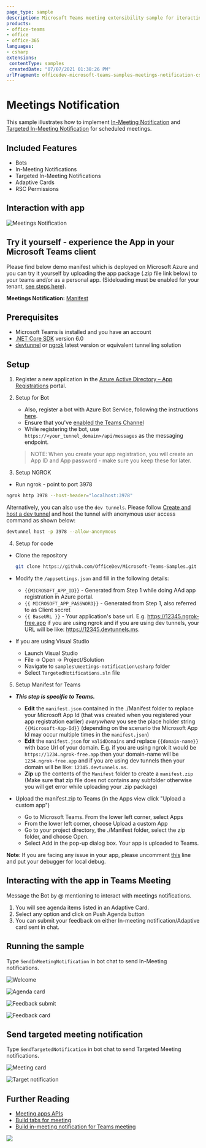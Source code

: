 ```yaml
---
page_type: sample
description: Microsoft Teams meeting extensibility sample for iteracting with In-meeting notificaion and Targegted Meeting Notifications
products:
- office-teams
- office
- office-365
languages:
- csharp
extensions:
 contentType: samples
 createdDate: "07/07/2021 01:38:26 PM"
urlFragment: officedev-microsoft-teams-samples-meetings-notification-csharp
---
```


# Meetings Notification

This sample illustrates how to implement [In-Meeting Notification](https://learn.microsoft.com/en-us/microsoftteams/platform/apps-in-teams-meetings/meeting-apps-apis?branch=pr-en-us-7615&tabs=dotnet#send-an-in-meeting-notification) and [Targeted In-Meeting Notification](https://learn.microsoft.com/microsoftteams/platform/apps-in-teams-meetings/meeting-apps-apis?branch=pr-en-us-7615&tabs=dotnet#targeted-meeting-notification-api) for scheduled meetings.

## Included Features
* Bots
* In-Meeting Notifications
* Targeted In-Meeting Notifications
* Adaptive Cards
* RSC Permissions

## Interaction with app

![Meetings Notification](InMeetingNotifications/Images/MeetingNotification.gif)

## Try it yourself - experience the App in your Microsoft Teams client
Please find below demo manifest which is deployed on Microsoft Azure and you can try it yourself by uploading the app package (.zip file link below) to your teams and/or as a personal app. (Sideloading must be enabled for your tenant, [see steps here](https://docs.microsoft.com/microsoftteams/platform/concepts/build-and-test/prepare-your-o365-tenant#enable-custom-teams-apps-and-turn-on-custom-app-uploading)).

**Meetings Notification:** [Manifest](/samples/meetings-notification/csharp/demo-manifest/meetings-notification.zip)

## Prerequisites

- Microsoft Teams is installed and you have an account
- [.NET Core SDK](https://dotnet.microsoft.com/download) version 6.0
- [devtunnel](https://learn.microsoft.com/en-us/azure/developer/dev-tunnels/get-started?tabs=windows) or [ngrok](https://ngrok.com/) latest version or equivalent tunnelling solution

## Setup

1. Register a new application in the [Azure Active Directory – App Registrations](https://go.microsoft.com/fwlink/?linkid=2083908) portal.

2. Setup for Bot	
	- Also, register a bot with Azure Bot Service, following the instructions [here](https://docs.microsoft.com/azure/bot-service/bot-service-quickstart-registration?view=azure-bot-service-3.0).
	- Ensure that you've [enabled the Teams Channel](https://docs.microsoft.com/azure/bot-service/channel-connect-teams?view=azure-bot-service-4.0)
	- While registering the bot, use `https://<your_tunnel_domain>/api/messages` as the messaging endpoint.

    > NOTE: When you create your app registration, you will create an App ID and App password - make sure you keep these for later.

3. Setup NGROK
 -  Run ngrok - point to port 3978

   ```bash
   ngrok http 3978 --host-header="localhost:3978"
   ```  

   Alternatively, you can also use the `dev tunnels`. Please follow [Create and host a dev tunnel](https://learn.microsoft.com/en-us/azure/developer/dev-tunnels/get-started?tabs=windows) and host the tunnel with anonymous user access command as shown below:

   ```bash
   devtunnel host -p 3978 --allow-anonymous
   ```

4. Setup for code
- Clone the repository

    ```bash
    git clone https://github.com/OfficeDev/Microsoft-Teams-Samples.git
    ```

- Modify the `/appsettings.json` and fill in the following details:
  - `{{MICROSOFT_APP_ID}}` - Generated from Step 1 while doing AAd app registration in Azure portal.
  - `{{ MICROSOFT_APP_PASSWORD}}` - Generated from Step 1, also referred to as Client secret
  - `{{ BaseURL }}` - Your application's base url. E.g. https://12345.ngrok-free.app if you are using ngrok and if you are using dev tunnels, your URL will be like: https://12345.devtunnels.ms.

- If you are using Visual Studio
  - Launch Visual Studio
  - File -> Open -> Project/Solution
  - Navigate to `samples\meetings-notification\csharp` folder
  - Select `TargetedNotifications.sln` file

5. Setup Manifest for Teams
- __*This step is specific to Teams.*__
    - **Edit** the `manifest.json` contained in the ./Manifest folder to replace your Microsoft App Id (that was created when you registered your app registration earlier) *everywhere* you see the place holder string `{{Microsoft-App-Id}}` (depending on the scenario the Microsoft App Id may occur multiple times in the `manifest.json`)
    - **Edit** the `manifest.json` for `validDomains` and replace `{{domain-name}}` with base Url of your domain. E.g. if you are using ngrok it would be `https://1234.ngrok-free.app` then your domain-name will be `1234.ngrok-free.app` and if you are using dev tunnels then your domain will be like: `12345.devtunnels.ms`.
    - **Zip** up the contents of the `Manifest` folder to create a `manifest.zip` (Make sure that zip file does not contains any subfolder otherwise you will get error while uploading your .zip package)

- Upload the manifest.zip to Teams (in the Apps view click "Upload a custom app")
   - Go to Microsoft Teams. From the lower left corner, select Apps
   - From the lower left corner, choose Upload a custom App
   - Go to your project directory, the ./Manifest folder, select the zip folder, and choose Open.
   - Select Add in the pop-up dialog box. Your app is uploaded to Teams.

**Note**: If you are facing any issue in your app, please uncomment [this](https://github.com/OfficeDev/Microsoft-Teams-Samples/blob/main/samples/meetings-notification/csharp/InMeetingNotifications/AdapterWithErrorHandler.cs#L26) line and put your debugger for local debug.

## Interacting with the app in Teams Meeting

Message the Bot by @ mentioning to interact with meetings notifications.
1. You will see agenda items listed in an Adaptive Card.
1. Select any option and click on Push Agenda button
1. You can submit your feedback on either In-meeting notification/Adaptive card sent in chat.

## Running the sample

Type `SendInMeetingNotification` in bot chat to send In-Meeting notifications.

![Welcome](InMeetingNotifications/Images/Welcome.png)

![Agenda card](InMeetingNotifications/Images/AgendaCard.png)

![Feedback submit](InMeetingNotifications/Images/FeedbackSubmit.png)

![Feedback card](InMeetingNotifications/Images/FeedbackCard.png)


## Send targeted meeting notification

Type `SendTargetedNotification` in bot chat to send Targeted Meeting notifications.

![Meeting card](InMeetingNotifications/Images/MeetingCard.png)

![Target notification](InMeetingNotifications/Images/TargetNotification.png)


## Further Reading

- [Meeting apps APIs](https://learn.microsoft.com/microsoftteams/platform/apps-in-teams-meetings/meeting-apps-apis?tabs=dotnet)
- [Build tabs for meeting](https://learn.microsoft.com/microsoftteams/platform/apps-in-teams-meetings/build-tabs-for-meeting?tabs=desktop)
- [Build in-meeting notification for Teams meeting](https://learn.microsoft.com/microsoftteams/platform/apps-in-teams-meetings/in-meeting-notification-for-meeting)

<img src="https://pnptelemetry.azurewebsites.net/microsoft-teams-samples/samples/meetings-notification-csharp" />
